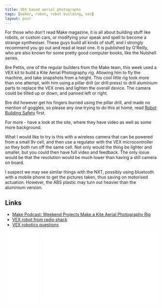 ```yaml
---
title: VEX based aerial photographs
tags: [maker, robot, robot building, vex]
layout: post
---
```

For those who don't read Make magazine, it is all about building stuff like robots, or custom cars, or modifying your speak and spell to become a strange synthesiser. These guys build all kinds of stuff, and I strongly recommend you go out and read at least one. It is published by O'Reilly, who are also known for some pretty good computer books, like the Nutshell series.

Bre Pettis, one of the regular builders from the Make team, this week used a VEX kit to build a Kite Aerial Photography rig. Allowing him to fly the machine, and take snapshots from a height. This cool little rig took more than one attempt, with him using a pillar drill (or drill press) to drill aluminium parts to replace the VEX ones and lighten the overall device. The camera could be tilted up or down, and panned left or right.

Bre did however get his fingers burned using the pillar drill, and made no mention of goggles, so please any one trying to do this at home, read [Robot Building Safety](/wiki/robot_building_safety.html) first.

For more - have a look at the site, where they have video as well as some more background.

What I would like to try is this with a wireless camera that can be powered from a small 9v cell, and then use a regulator with the VEX microcontroller so they both run off the same cell. Not only would the thing be lighter and smaller, but you could then have full video and feedback. The only issue would be that the resolution would be much lower than having a still camera on board.

I suspect we may see similar things with the NXT, possibly using bluetooth with a mobile phone to get the pictures taken, thus saving on motorised actuation. However, the ABS plastic may turn out heavier than the aluminium version.

## Links

* <a href="https://makezine.com/2006/07/28/make-podcast-weekend-proj-2/">Make Podcast: Weekend Projects Make a Kite Aerial Photography Rig</a>
* [VEX robot from radio shack](/forums/vex/vex_robot_from_radio_shack/)
* [VEX robotics questions](/forums/vex/vex_robotics_questions)

<iframe style="width:120px;height:240px;" marginwidth="0" marginheight="0" scrolling="no" frameborder="0" src="//ws-eu.amazon-adsystem.com/widgets/q?ServiceVersion=20070822&OneJS=1&Operation=GetAdHtml&MarketPlace=GB&source=ss&ref=as_ss_li_til&ad_type=product_link&tracking_id=orionrobots-21&marketplace=amazon&region=GB&placement=B00TV0S480&asins=B00TV0S480&linkId=760236406f4e6683d9425cafd72b085b&show_border=true&link_opens_in_new_window=true"></iframe>

<iframe style="width:120px;height:240px;" marginwidth="0" marginheight="0" scrolling="no" frameborder="0" src="//ws-eu.amazon-adsystem.com/widgets/q?ServiceVersion=20070822&OneJS=1&Operation=GetAdHtml&MarketPlace=GB&source=ss&ref=as_ss_li_til&ad_type=product_link&tracking_id=orionrobots-21&marketplace=amazon&region=GB&placement=B01G5RI0KS&asins=B01G5RI0KS&linkId=241ccdbe18987965b17f31e84e18284c&show_border=true&link_opens_in_new_window=true"></iframe>

<iframe style="width:120px;height:240px;" marginwidth="0" marginheight="0" scrolling="no" frameborder="0" src="//ws-eu.amazon-adsystem.com/widgets/q?ServiceVersion=20070822&OneJS=1&Operation=GetAdHtml&MarketPlace=GB&source=ss&ref=as_ss_li_til&ad_type=product_link&tracking_id=orionrobots-21&marketplace=amazon&region=GB&placement=B00TV0S0Q6&asins=B00TV0S0Q6&linkId=e962b8388f6f1b25a875740005a9c85b&show_border=true&link_opens_in_new_window=true"></iframe>

<iframe style="width:120px;height:240px;" marginwidth="0" marginheight="0" scrolling="no" frameborder="0" src="//ws-eu.amazon-adsystem.com/widgets/q?ServiceVersion=20070822&OneJS=1&Operation=GetAdHtml&MarketPlace=GB&source=ss&ref=as_ss_li_til&ad_type=product_link&tracking_id=orionrobots-21&marketplace=amazon&region=GB&placement=B01CP4JZ8G&asins=B01CP4JZ8G&linkId=91044a7a1a0173454b20315ed56d5df7&show_border=true&link_opens_in_new_window=true"></iframe>
